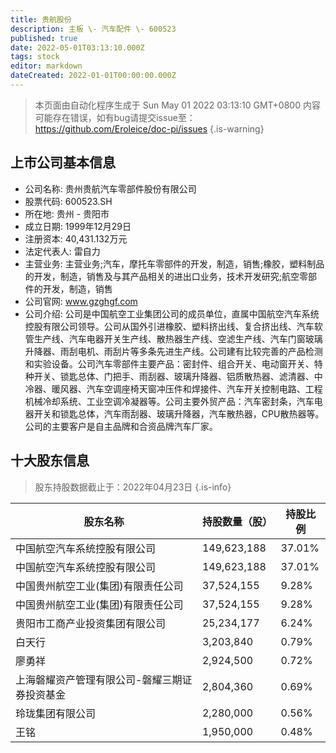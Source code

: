 ```yaml
---
title: 贵航股份
description: 主板 \- 汽车配件 \- 600523
published: true
date: 2022-05-01T03:13:10.000Z
tags: stock
editor: markdown
dateCreated: 2022-01-01T00:00:00.000Z
---
```


> 本页面由自动化程序生成于 Sun May 01 2022 03:13:10 GMT+0800
> 内容可能存在错误，如有bug请提交issue至：https://github.com/Eroleice/doc-pi/issues
{.is-warning}

## 上市公司基本信息
- 公司名称: 贵州贵航汽车零部件股份有限公司
- 股票代码: 600523.SH
- 所在地: 贵州 - 贵阳市
- 成立日期: 1999年12月29日
- 注册资本: 40,431.132万元
- 法定代表人: 雷自力
- 主营业务: 主营业务;汽车，摩托车零部件的开发，制造，销售;橡胶，塑料制品的开发，制造，销售及与其产品相关的进出口业务，技术开发研究;航空零部件的开发，制造，销售
- 公司官网: www.gzghgf.com
- 公司介绍: 公司是中国航空工业集团公司的成员单位，直属中国航空汽车系统控股有限公司领导。公司从国外引进橡胶、塑料挤出线、复合挤出线、汽车软管生产线、汽车电器开关生产线、散热器生产线、空滤生产线、汽车门窗玻璃升降器、雨刮电机、雨刮片等多条先进生产线。公司建有比较完善的产品检测和实验设备。公司汽车零部件主要产品：密封件、组合开关、电动窗开关、特种开关、锁匙总体、门把手、雨刮器、玻璃升降器、铝质散热器、滤清器、中冷器、暖风器、汽车空调座椅天窗冲压件和焊接件、汽车开关控制电路、工程机械冷却系统、工业空调冷凝器等。公司主要外贸产品：汽车密封条，汽车电器开关和锁匙总体，汽车雨刮器、玻璃升降器，汽车散热器，CPU散热器等。公司的主要客户是自主品牌和合资品牌汽车厂家。


## 十大股东信息
> 股东持股数据截止于：2022年04月23日
{.is-info}

| 股东名称 | 持股数量（股） | 持股比例 |
| --- | --- | --- |
| 中国航空汽车系统控股有限公司 | 149,623,188 | 37.01% |
| 中国航空汽车系统控股有限公司 | 149,623,188 | 37.01% |
| 中国贵州航空工业(集团)有限责任公司 | 37,524,155 | 9.28% |
| 中国贵州航空工业(集团)有限责任公司 | 37,524,155 | 9.28% |
| 贵阳市工商产业投资集团有限公司 | 25,234,177 | 6.24% |
| 白天行 | 3,203,840 | 0.79% |
| 廖勇祥 | 2,924,500 | 0.72% |
| 上海磐耀资产管理有限公司-磐耀三期证券投资基金 | 2,804,360 | 0.69% |
| 玲珑集团有限公司 | 2,280,000 | 0.56% |
| 王铭 | 1,950,000 | 0.48% |




